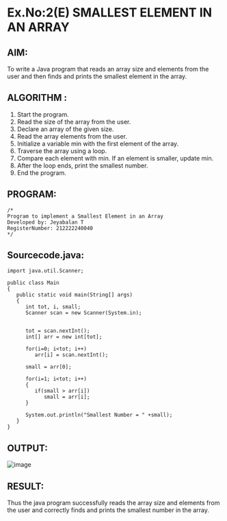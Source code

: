 # Ex.No:2(E)  SMALLEST ELEMENT IN AN ARRAY

## AIM:
To write a Java program that reads an array size and elements from the user and then finds and prints the smallest element in the array.
## ALGORITHM :
1.	Start the program.
2.	Read the size of the array from the user.
3.	Declare an array of the given size.
4.	Read the array elements from the user.
5.	Initialize a variable min with the first element of the array.
6.	Traverse the array using a loop.
7.	Compare each element with min. If an element is smaller, update min.
8.	After the loop ends, print the smallest number.
9.	End the program.
	

## PROGRAM:
 ```
/*
Program to implement a Smallest Element in an Array
Developed by: Jeyabalan T
RegisterNumber: 212222240040
*/
```

## Sourcecode.java:
```
import java.util.Scanner;

public class Main
{
   public static void main(String[] args)
   {
      int tot, i, small;
      Scanner scan = new Scanner(System.in);
      
     
      tot = scan.nextInt();
      int[] arr = new int[tot];
      
      for(i=0; i<tot; i++)
         arr[i] = scan.nextInt();
      
      small = arr[0];
      
      for(i=1; i<tot; i++)
      {
         if(small > arr[i])
            small = arr[i];
      }
      
      System.out.println("Smallest Number = " +small);
   }
}
```







## OUTPUT:
![image](https://github.com/user-attachments/assets/07741a52-159c-4108-a586-34b4b513687d)




## RESULT:
Thus the java program successfully reads the array size and elements from the user and correctly finds and prints the smallest number in the array.




